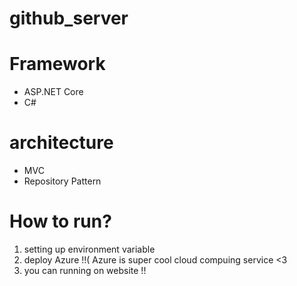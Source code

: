# github_server

# Framework

* ASP.NET Core
* C#

# architecture

* MVC 
* Repository Pattern

# How to run?

1. setting up environment variable
2. deploy Azure !!( Azure is super cool cloud compuing service <3
3. you can running on website !!
